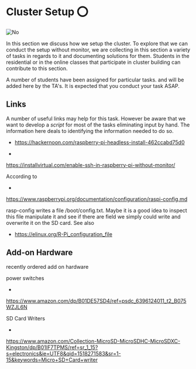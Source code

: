 # Cluster Setup :o:

![No](images/no.png)

In this section we discuss how we setup the cluster. To explore that we
can conduct the setup without monitor, we are collecting in this section
a variety of tasks in regards to it and documenting solutions for them.
Students in the residential or in the online classes that participate in
cluster building can contribute to this section.

A number of students have been assigned for particular tasks. and will
be added here by the TA's. It is expected that you conduct your task
ASAP.

## Links

A number of useful links may help for this task. However be aware that
we want to develop a *script* for most of the tasks eliminating input by
hand. The information here deals to identifying the information needed
to do so.

* <https://hackernoon.com/raspberry-pi-headless-install-462ccabd75d0>

*
<https://installvirtual.com/enable-ssh-in-raspberry-pi-without-monitor/>

According to

*
<https://www.raspberrypi.org/documentation/configuration/raspi-config.md>

rasp-config writes a file /boot/config.txt. Maybe it is a good idea to
inspect this file manipulate it and see if there are field we simply
could write and overwrite it on the SD card. See also

* <https://elinux.org/R-Pi_configuration_file>

Add-on Hardware
--------------

recently ordered add on hardware

power switches

*
<https://www.amazon.com/dp/B01DE57SD4/ref=psdc_6396124011_t2_B075WZJL6N>

SD Card Writers

*
<https://www.amazon.com/Collection-MicroSD-MicroSDHC-MicroSDXC-Kingston/dp/B01IF7TPMS/ref=sr_1_15?s=electronics&ie=UTF8&qid=1518271583&sr=1-15&keywords=Micro+SD+Card+writer>

